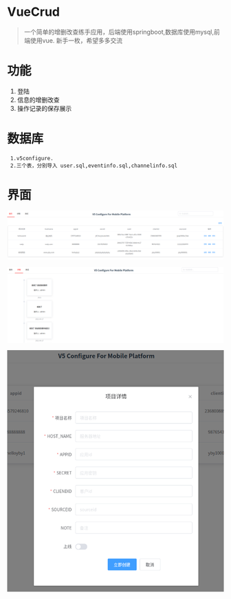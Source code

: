 # VueCrud


>一个简单的增删改查练手应用，后端使用springboot,数据库使用mysql,前端使用vue. 新手一枚，希望多多交流
# 功能
1. 登陆
2. 信息的增删改查
3. 操作记录的保存展示


# 数据库 
     1.v5configure.
     2.三个表，分别导入 user.sql,eventinfo.sql,channelinfo.sql 

# 界面

![image-20210428101613462](https://github.com/nicochofly/VueCrud/blob/main/img/image-20210428101613462.png)

![image-20210428101634438](https://github.com/nicochofly/VueCrud/blob/main/img/image-20210428101634438.png)

![image-20210428101658376](https://github.com/nicochofly/VueCrud/blob/main/img/image-20210428101658376.png)
